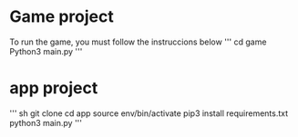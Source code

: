 # Game project 

To run the game, you must follow the instruccions below
'''
cd game
Python3 main.py
'''

# app project

''' sh
git clone
cd app
source env/bin/activate
pip3 install requirements.txt
python3 main.py
'''